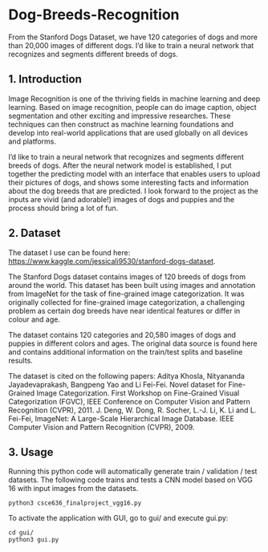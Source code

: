 # Dog-Breeds-Recognition
From the Stanford Dogs Dataset, we have 120 categories of dogs and more than 20,000 images of different dogs. I’d like to train a neural network that recognizes and segments different breeds of dogs.

## 1. Introduction
Image Recognition is one of the thriving fields in machine learning and deep learning. Based on image recognition, people can do image caption, object segmentation and other exciting and impressive researches. These techniques can then construct as machine learning foundations and develop into real-world applications that are used globally on all devices and platforms.

I’d like to train a neural network that recognizes and segments different breeds of dogs. After the neural network model is established, I put together the predicting model with an interface that enables users to upload their pictures of dogs, and shows some interesting facts and information about the dog breeds that are predicted. I look forward to the project as the inputs are vivid (and adorable!) images of dogs and puppies and the process should bring a lot of fun.

## 2. Dataset
The dataset I use can be found here: https://www.kaggle.com/jessicali9530/stanford-dogs-dataset.

The Stanford Dogs dataset contains images of 120 breeds of dogs from around the world. This dataset has been built using images and annotation from ImageNet for the task of fine-grained image categorization. It was originally collected for fine-grained image categorization, a challenging problem as certain dog breeds have near identical features or differ in colour and age.

The dataset contains 120 categories and 20,580 images of dogs and puppies in different colors and ages. The original data source is found here and contains additional information on the train/test splits and baseline results.

The dataset is cited on the following papers:
Aditya Khosla, Nityananda Jayadevaprakash, Bangpeng Yao and Li Fei-Fei. Novel dataset for Fine-Grained Image Categorization. First Workshop on Fine-Grained Visual Categorization (FGVC), IEEE Conference on Computer Vision and Pattern Recognition (CVPR), 2011.
J. Deng, W. Dong, R. Socher, L.-J. Li, K. Li and L. Fei-Fei, ImageNet: A Large-Scale Hierarchical Image Database. IEEE Computer Vision and Pattern Recognition (CVPR), 2009.

## 3. Usage
Running this python code will automatically generate train / validation / test datasets.
The following code trains and tests a CNN model based on VGG 16 with input images from the datasets.
```
python3 csce636_finalproject_vgg16.py
```

To activate the application with GUI, go to gui/ and execute gui.py:
```
cd gui/
python3 gui.py
```
